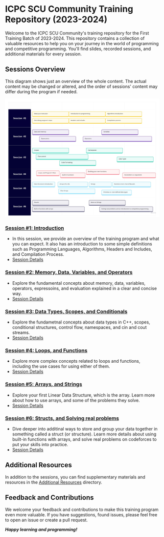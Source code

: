 # ICPC SCU Community Training Repository (2023-2024)

Welcome to the ICPC SCU Community's training repository for the First Training Batch of 2023-2024. This repository contains a collection of valuable resources to help you on your journey in the world of programming and competitive programming. You'll find slides, recorded sessions, and additional materials for every session.

## Sessions Overview

This diagram shows just an overview of the whole content. The actual content may be changed or altered, and the order of sessions' content may differ during the program if needed.

![Program Overview](training-content-overview.jpg)

### [Session #1: Introduction](session-1/)
- In this session, we provide an overview of the training program and what you can expect. It also has an introduction to some simple definitions such as Programming Languages, Algorithms, Headers and Includes, and Compilation Process. 
- [Session Details](session-1/)

### [Session #2: Memory, Data, Variables, and Operators](session-2/)
- Explore the fundamental concepts about memory, data, variables, operators, expressoins, and evaluation explained in a clear and concise way.
- [Session Details](session-2/)

### [Session #3: Data Types, Scopes, and Conditionals](session-3/)
- Explore the fundametnal concepts about data types in C++, scopes, conditional structures, control flow, namespaces, and cin and cout streams.
- [Session Details](session-3/)

### [Session #4: Loops, and Functions](session-4/)
- Explore more complex concepts related to loops and functions, including the use cases for using either of them.
- [Session Details](session-4/)

### [Session #5: Arrays, and Strings](session-5/)
- Explore your first Linear Data Structure, which is the array. Learn more about how to use arrays, and some of the problems they solve.
- [Session Details](session-5/)

### [Session #6: Structs, and Solving real problems](session-6/)
- Dive deeper into additinal ways to store and group your data together in something called a struct (or structure). Learn more details about using built-in functions with arrays, and solve real problems on codeforces to put your skills into practice.
- [Session Details](session-6/)

## Additional Resources

In addition to the sessions, you can find supplementary materials and resources in the [Additional Resources](additional-resources/) directory.

## Feedback and Contributions

We welcome your feedback and contributions to make this training program even more valuable. If you have suggestions, found issues, please feel free to open an issue or create a pull request.

***Happy learning and programming!***
